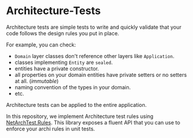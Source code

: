# Architecture-Tests

Architecture tests are simple tests to write and quickly validate that your code follows the design rules you put in place.

For example, you can check:
- `Domain` layer classes don't reference other layers like `Application`.
- classes implementing `Entity` are `sealed`.
- entities have a private constructor.
- all properties on your domain entities have private setters or no setters at all. (_immutable_)
- naming convention of the types in your domain.
- etc.

Architecture tests can be applied to the entire application.

In this repository, we implement Architecture test rules using [NetArchTest.Rules](https://github.com/BenMorris/NetArchTest). This library exposes a fluent API that you can use to enforce your archi rules in unit tests.
